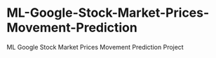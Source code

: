 # ML-Google-Stock-Market-Prices-Movement-Prediction
ML Google Stock Market Prices Movement Prediction Project

